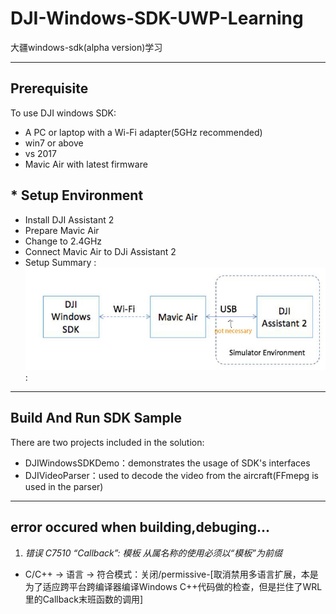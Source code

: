 # DJI-Windows-SDK-UWP-Learning
大疆windows-sdk(alpha version)学习

---
## Prerequisite
To use DJI windows SDK:
* A PC or laptop with a Wi-Fi adapter(5GHz recommended)
* win7 or above
* vs 2017
* Mavic Air with latest firmware

## * Setup Environment
* Install DJI Assistant 2
* Prepare Mavic Air
* Change to 2.4GHz
* Connect Mavic Air to DJi Assistant 2
* Setup Summary
:![](pics/setup-summary.JPG):

---
## Build And Run SDK Sample
There are two projects included in the solution:
* DJIWindowsSDKDemo：demonstrates the usage of SDK's interfaces
* DJIVideoParser：used to decode the video from the aircraft(FFmepg is used in the parser)


---
## error occured when building,debuging...
1. *错误 C7510 “Callback”: 模板 从属名称的使用必须以“模板”为前缀*
* C/C++ -> 语言 -> 符合模式：关闭/permissive-[取消禁用多语言扩展，本是为了适应跨平台跨编译器编译Windows C++代码做的检查，但是拦住了WRL里的Callback末班函数的调用]